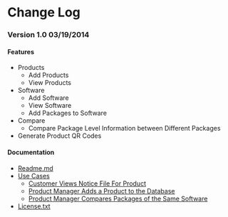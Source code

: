 Change Log
==========

<h3>Version 1.0     03/19/2014</h3>
  <h4>Features</h4>
    <ul>
      <li>Products
        <ul>
          <li>Add Products</li>
          <li>View Products</li>
        </ul
      </li>
      <li>Software
        <ul>
          <li>Add Software</li>
          <li>View Software</li>
          <li>Add Packages to Software</li>
        </ul>
      </li>
      <li>Compare
        <ul>
          <li>Compare Package Level Information between Different Packages</li>
        </ul>
      </li>
      <li>Generate Product QR Codes</li>
    </ul>
  <h4>Documentation</h4>
    <ul>
      <li><a href="https://github.com/zwmcfarland/ProductHistoryUtility/blob/master/Readme.md">Readme.md<a></li>
      <li><a href="https://github.com/zwmcfarland/ProductHistoryUtility/tree/master/Use%20Cases">Use Cases</a>
        <ul>
          <li>
            <a href="https://github.com/zwmcfarland/ProductHistoryUtility/blob/master/Use%20Cases/Customer%20views%20notice%20file%20for%20product.txt">Customer Views Notice File For Product</a>
          </li>
          <li>
            <a href="https://github.com/zwmcfarland/ProductHistoryUtility/blob/master/Use%20Cases/Product%20manager%20adds%20a%20product%20to%20the%20database.txt">Product Manager Adds a Product to the Database</a>
          </li>
          <li>
            <a href="https://github.com/zwmcfarland/ProductHistoryUtility/blob/master/Use%20Cases/Product%20manager%20compares%20two%20different%20packages%20of%20the%20same%20software.txt">Product Manager Compares Packages of the Same Software</a>
          </li>
        </ul>
      </li>
      <li><a href="https://github.com/zwmcfarland/ProductHistoryUtility/blob/master/CCLicense.txt">License.txt</a></li>
    </ul>
  
